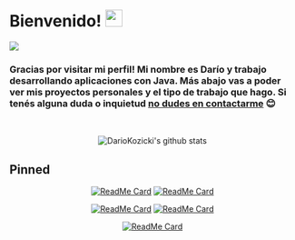 # Bienvenido! <img src="https://i.imgur.com/aP4YUh9.gif" width="30px">

<a href="https://thekozicki.tk">
  <img src="https://i.imgur.com/lxJHOry.png">
</a>
<br/>

### Gracias por visitar mi perfil! Mi nombre es Darío y trabajo desarrollando aplicaciones con Java. Más abajo vas a poder ver mis proyectos personales y el tipo de trabajo que hago. Si tenés alguna duda o inquietud [no dudes en contactarme](mailto:dariokozicki@gmail.com) :blush:

<br/>

<center>

  ![DarioKozicki's github stats](https://github-readme-stats.vercel.app/api?username=dariokozicki&count_private=true&show_icons=true&theme=dracula)
</center>

## Pinned

<center>

[![ReadMe Card](https://github-readme-stats.vercel.app/api/pin/?username=dariokozicki&repo=portfolio&show_owner=true&theme=dracula)](https://github.com/dariokozicki/portfolio) [![ReadMe Card](https://github-readme-stats.vercel.app/api/pin/?username=dariokozicki&repo=client-free2play&show_owner=true&theme=dracula)](https://github.com/dariokozicki/client-free2play)
</center>

<center>

[![ReadMe Card](https://github-readme-stats.vercel.app/api/pin/?username=dariokozicki&repo=server-free2play&show_owner=true&theme=dracula)](https://github.com/dariokozicki/server-free2play) [![ReadMe Card](https://github-readme-stats.vercel.app/api/pin/?username=dariokozicki&repo=gaf-metalurgica&show_owner=true&theme=dracula)](https://github.com/dariokozicki/gaf-metalurgica)
</center>

<center>

[![ReadMe Card](https://github-readme-stats.vercel.app/api/pin/?username=dariokozicki&repo=restobar&show_owner=true&theme=dracula)](https://github.com/dariokozicki/restobar)
</center>
